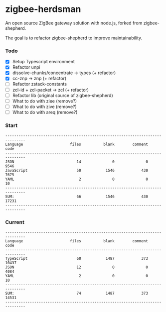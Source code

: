# zigbee-herdsman
An open source ZigBee gateway solution with node.js, forked from zigbee-shepherd.

The goal is to refactor zigbee-shepherd to improve maintainability.

### Todo
- [x] Setup Typescript environment
- [x] Refactor unpi
- [x] dissolve-chunks/concentrate -> types (+ refactor)
- [x] cc-znp -> znp (+ refactor)
- [ ] Refactor zstack-constants
- [ ] zcl-id + zcl-packet -> zcl (+ refactor)
- [ ] Refactor lib (original source of zigbee-shepherd)
- [ ] What to do with ziee (remove?)
- [ ] What to do with zive (remove?)
- [ ] What to do with areq (remove?)

### Start
```
-------------------------------------------------------------------------------
Language                     files          blank        comment           code
-------------------------------------------------------------------------------
JSON                            14              0              0           9546
JavaScript                      50           1546            430           7675
YAML                             2              0              0             10
-------------------------------------------------------------------------------
SUM:                            66           1546            430          17231
-------------------------------------------------------------------------------
```

### Current
```
-------------------------------------------------------------------------------
Language                     files          blank        comment           code
-------------------------------------------------------------------------------
TypeScript                      60           1487            373          10437
JSON                            12              0              0           4084
YAML                             2              0              0             10
-------------------------------------------------------------------------------
SUM:                            74           1487            373          14531
-------------------------------------------------------------------------------
```